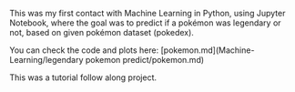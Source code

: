 This was my first contact with Machine Learning in Python, using Jupyter Notebook, where the goal was to predict if a pokémon was legendary or not, based on given pokémon dataset (pokedex).

You can check the code and plots here:
[pokemon.md](Machine-Learning/legendary pokemon predict/pokemon.md)

This was a tutorial follow along project.

